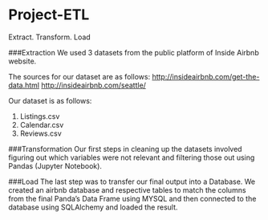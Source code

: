 # Project-ETL
Extract. Transform. Load

###Extraction
We used 3 datasets from the public platform of Inside Airbnb website. 

The sources for our dataset are as follows:
http://insideairbnb.com/get-the-data.html
http://insideairbnb.com/seattle/

Our dataset is as follows:
1)	Listings.csv
2)	Calendar.csv
3)	Reviews.csv

###Transformation
Our first steps in cleaning up the datasets involved figuring out which variables were not relevant and filtering those out using Pandas (Jupyter Notebook).

###Load
The last step was to transfer our final output into a Database. We created an airbnb database and respective tables to match the columns from the final Panda’s Data Frame using MYSQL and then connected to the database using SQLAlchemy and loaded the result.



